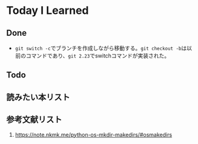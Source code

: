 # Today I Learned

## Done
- `git switch -c`でブランチを作成しながら移動する。`git checkout -b`は以前のコマンドであり、`git 2.23`でswitchコマンドが実装された。

## Todo

## 読みたい本リスト

## 参考文献リスト
1. https://note.nkmk.me/python-os-mkdir-makedirs/#osmakedirs